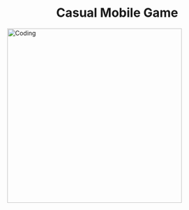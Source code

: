 <h1 align="center">Casual Mobile Game</h1>
 
<img align="center" alt = "Coding" width="400" src="https://drive.google.com/file/d/1FHXSXObDl7PgnzXCKia7eiAQ_hWkYD7Y/view?usp=sharing">
